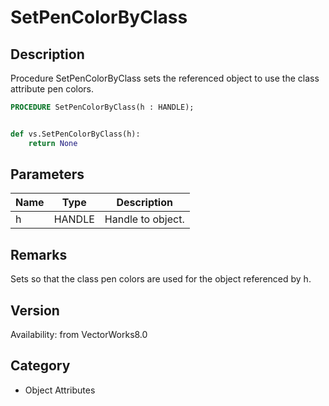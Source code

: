# SetPenColorByClass

## Description
Procedure SetPenColorByClass sets the referenced object to use the class attribute pen colors.

```pascal
PROCEDURE SetPenColorByClass(h : HANDLE);
```

```python

def vs.SetPenColorByClass(h):
    return None
```

## Parameters
|Name|Type|Description|
|---|---|---|
|h|HANDLE|Handle to object.|

## Remarks
Sets so that the class pen colors are used for the object referenced by h.

## Version
Availability: from VectorWorks8.0
## Category
* Object Attributes

